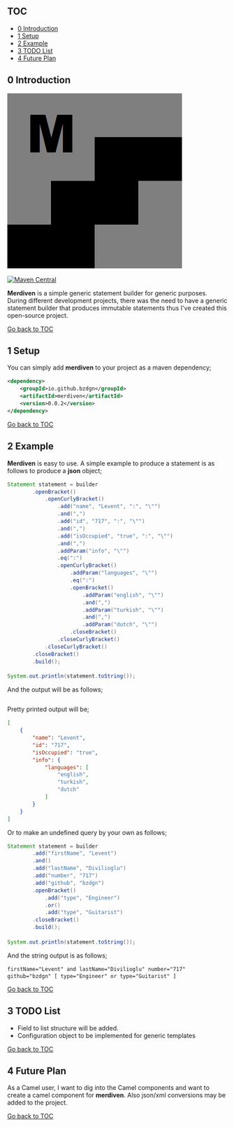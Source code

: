 TOC
---
- [0  Introduction](#0-introduction) <br/>
- [1  Setup](#1-setup) <br/>
- [2  Example](#2-example) <br/>
- [3  TODO List](#3-todo-list) <br/>
- [4  Future Plan](#4-future-plan) <br/>

 0 Introduction
---------------

![merdiven-logo](https://github.com/bzdgn/merdiven/blob/main/misc/merdiven.bmp)

[![Maven Central](https://img.shields.io/maven-central/v/io.github.bzdgn/merdiven.svg)](https://search.maven.org/artifact/io.github.bzdgn/merdiven)

**Merdiven** is a simple generic statement builder for generic purposes. During different development projects, there was the need to have a generic statement builder that produces immutable statements thus I've created this open-source project.


[Go back to TOC](#toc)


 1 Setup
--------

You can simply add **merdiven** to your project as a maven dependency;

```xml
<dependency>
    <groupId>io.github.bzdgn</groupId>
    <artifactId>merdiven</artifactId>
    <version>0.0.2</version>
</dependency>
```


[Go back to TOC](#toc)


 2 Example
----------
**Merdiven** is easy to use. A simple example to produce a statement is as follows to produce a **json** object;

```java
Statement statement = builder
		.openBracket()
			.openCurlyBracket()
				.add("name", "Levent", ":", "\"")
				.and(",")
				.add("id", "717", ":", "\"")
				.and(",")
				.add("isOccupied", "true", ":", "\"")
				.and(",")
				.addParam("info", "\"")
				.eq(":")
				.openCurlyBracket()
					.addParam("languages", "\"")
					.eq(":")
					.openBracket()
						.addParam("english", "\"")
						.and(",")
						.addParam("turkish", "\"")
						.and(",")
						.addParam("dutch", "\"")
					.closeBracket()
				.closeCurlyBracket()
			.closeCurlyBracket()
		.closeBracket()
		.build();
		
System.out.println(statement.toString());
```

And the output will be as follows;

```[ { "name":"Levent" , "id":"717" , "isOccupied":"true" , "info" : { "languages" : [ "english" , "turkish" , "dutch" ] } } ]
```

Pretty printed output will be;

```json
[
    {
        "name": "Levent",
        "id": "717",
        "isOccupied": "true",
        "info": {
            "languages": [
                "english",
                "turkish",
                "dutch"
            ]
        }
    }
]
```

Or to make an undefined query by your own as follows;

```java
Statement statement = builder
        .add("firstName", "Levent")
        .and()
        .add("lastName", "Divilioglu")
        .add("number", "717")
        .add("github", "bzdgn")
        .openBracket()
            .add("type", "Engineer")
            .or()
            .add("type", "Guitarist")
        .closeBracket()
        .build();
        
System.out.println(statement.toString());
```

And the string output is as follows;

```
firstName="Levent" and lastName="Divilioglu" number="717" github="bzdgn" [ type="Engineer" or type="Guitarist" ]
```


[Go back to TOC](#toc)


 3 TODO List
------------

- Field to list structure will be added.
- Configuration object to be implemented for generic templates


[Go back to TOC](#toc)


 4 Future Plan
--------------

As a Camel user, I want to dig into the Camel components and want to create a camel component for **merdiven**. Also json/xml conversions may be added to the project.


[Go back to TOC](#toc)

